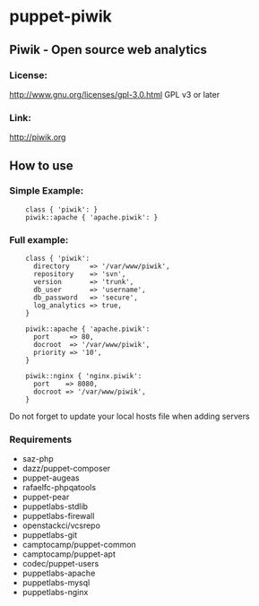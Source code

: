 # puppet-piwik

## Piwik - Open source web analytics

### License: 
http://www.gnu.org/licenses/gpl-3.0.html GPL v3 or later

### Link: 
http://piwik.org

## How to use

### Simple Example:
```
	class { 'piwik': }
	piwik::apache { 'apache.piwik': }
```

### Full example:
```
	class { 'piwik':
	  directory     => '/var/www/piwik',
	  repository    => 'svn',
	  version       => 'trunk',
	  db_user       => 'username',
	  db_password   => 'secure',
	  log_analytics => true,
	}
	
	piwik::apache { 'apache.piwik':
	  port     => 80,
	  docroot  => '/var/www/piwik',
	  priority => '10',
	}
	
	piwik::nginx { 'nginx.piwik':
	  port    => 8080,
	  docroot => '/var/www/piwik',
	}
```

Do not forget to update your local hosts file when adding servers

### Requirements
* saz-php
* dazz/puppet-composer
* puppet-augeas
* rafaelfc-phpqatools
* puppet-pear
* puppetlabs-stdlib
* puppetlabs-firewall
* openstackci/vcsrepo
* puppetlabs-git
* camptocamp/puppet-common
* camptocamp/puppet-apt
* codec/puppet-users
* puppetlabs-apache
* puppetlabs-mysql
* puppetlabs-nginx
